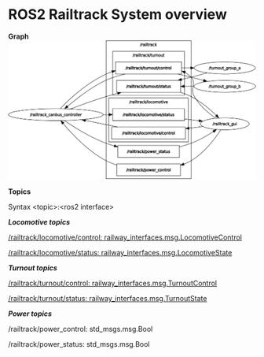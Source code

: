 # ROS2 Railtrack System overview

__Graph__
![Image](images/rosgraph.png)

__Topics__

Syntax \<topic\>:\<ros2 interface\>

___Locomotive topics___

[/railtrack/locomotive/control: railway_interfaces.msg.LocomotiveControl](../../railway_interfaces/msg/LocomotiveControl.msg)


[/railtrack/locomotive/status: railway_interfaces.msg.LocomotiveState](../../railway_interfaces/msg/LocomotiveState.msg)

___Turnout topics___

[/railtrack/turnout/control: railway_interfaces.msg.TurnoutControl](../../railway_interfaces/msg/TurnoutControl.msg)


[/railtrack/turnout/status: railway_interfaces.msg.TurnoutState](../../railway_interfaces/msg/TurnoutState.msg)

___Power topics___

/railtrack/power_control: std_msgs.msg.Bool

/railtrack/power_status: std_msgs.msg.Bool